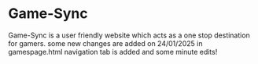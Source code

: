 # Game-Sync
Game-Sync is a user friendly website which acts as a one stop destination for gamers.
some new changes are added on 24/01/2025 in gamespage.html navigation tab is added and some minute edits!

